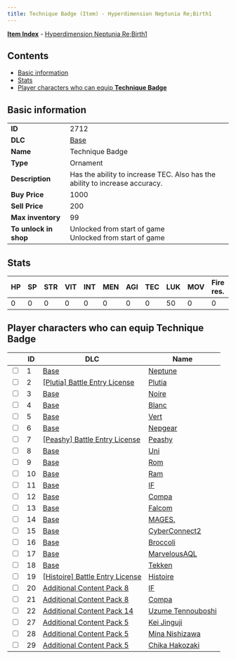 ```yaml
---
title: Technique Badge (Item) - Hyperdimension Neptunia Re;Birth1
---
```


[**Item Index**](/neptunia/rb1/item/index.html) - [Hyperdimension Neptunia Re;Birth1](/neptunia/rb1)

## Contents

- [Basic information](#basic-information)
- [Stats](#stats)
- [Player characters who can equip **Technique Badge**](#player-characters-who-can-equip-technique-badge)
## Basic information

|   |   |
| -- | -- |
| **ID** | 2712 |
| **DLC** | [Base](/neptunia/rb1/dlc/1-base.html) |
| **Name** | Technique Badge |
| **Type** | Ornament |
| **Description** | Has the ability to increase TEC. Also has the ability to increase accuracy. |
| **Buy Price** | 1000 |
| **Sell Price** | 200 |
| **Max inventory** | 99 |
| **To unlock in shop** | Unlocked from start of game<br />Unlocked from start of game |


## Stats

| HP | SP | STR | VIT | INT | MEN | AGI | TEC | LUK | MOV | Fire res. | Ice res. | Wind res. | Lightning res. |
| -- | -- | --- | --- | --- | --- | --- | --- | --- | --- | --------- | -------- | --------- | -------------- |
| 0 | 0 | 0 | 0 | 0 | 0 | 0 | 0 | 50 | 0 | 0 | 0 | 0 | 0 |


## Player characters who can equip **Technique Badge**

|    | ID | DLC | Name |
| -- | -- | --- | ---- |
| <input type="checkbox" id="rb1-player-1-1" class="trackbox" /> | 1 | [Base](/neptunia/rb1/dlc/1-base.html) | [Neptune](/neptunia/rb1/player/1-1-neptune.html) |
| <input type="checkbox" id="rb1-player-7-2" class="trackbox" /> | 2 | [[Plutia] Battle Entry License](/neptunia/rb1/dlc/7-plutia.html) | [Plutia](/neptunia/rb1/player/7-2-plutia.html) |
| <input type="checkbox" id="rb1-player-1-3" class="trackbox" /> | 3 | [Base](/neptunia/rb1/dlc/1-base.html) | [Noire](/neptunia/rb1/player/1-3-noire.html) |
| <input type="checkbox" id="rb1-player-1-4" class="trackbox" /> | 4 | [Base](/neptunia/rb1/dlc/1-base.html) | [Blanc](/neptunia/rb1/player/1-4-blanc.html) |
| <input type="checkbox" id="rb1-player-1-5" class="trackbox" /> | 5 | [Base](/neptunia/rb1/dlc/1-base.html) | [Vert](/neptunia/rb1/player/1-5-vert.html) |
| <input type="checkbox" id="rb1-player-1-6" class="trackbox" /> | 6 | [Base](/neptunia/rb1/dlc/1-base.html) | [Nepgear](/neptunia/rb1/player/1-6-nepgear.html) |
| <input type="checkbox" id="rb1-player-8-7" class="trackbox" /> | 7 | [[Peashy] Battle Entry License](/neptunia/rb1/dlc/8-peashy.html) | [Peashy](/neptunia/rb1/player/8-7-peashy.html) |
| <input type="checkbox" id="rb1-player-1-8" class="trackbox" /> | 8 | [Base](/neptunia/rb1/dlc/1-base.html) | [Uni](/neptunia/rb1/player/1-8-uni.html) |
| <input type="checkbox" id="rb1-player-1-9" class="trackbox" /> | 9 | [Base](/neptunia/rb1/dlc/1-base.html) | [Rom](/neptunia/rb1/player/1-9-rom.html) |
| <input type="checkbox" id="rb1-player-1-10" class="trackbox" /> | 10 | [Base](/neptunia/rb1/dlc/1-base.html) | [Ram](/neptunia/rb1/player/1-10-ram.html) |
| <input type="checkbox" id="rb1-player-1-11" class="trackbox" /> | 11 | [Base](/neptunia/rb1/dlc/1-base.html) | [IF](/neptunia/rb1/player/1-11-if.html) |
| <input type="checkbox" id="rb1-player-1-12" class="trackbox" /> | 12 | [Base](/neptunia/rb1/dlc/1-base.html) | [Compa](/neptunia/rb1/player/1-12-compa.html) |
| <input type="checkbox" id="rb1-player-1-13" class="trackbox" /> | 13 | [Base](/neptunia/rb1/dlc/1-base.html) | [Falcom](/neptunia/rb1/player/1-13-falcom.html) |
| <input type="checkbox" id="rb1-player-1-14" class="trackbox" /> | 14 | [Base](/neptunia/rb1/dlc/1-base.html) | [MAGES.](/neptunia/rb1/player/1-14-mages.html) |
| <input type="checkbox" id="rb1-player-1-15" class="trackbox" /> | 15 | [Base](/neptunia/rb1/dlc/1-base.html) | [CyberConnect2](/neptunia/rb1/player/1-15-cyberconnect2.html) |
| <input type="checkbox" id="rb1-player-1-16" class="trackbox" /> | 16 | [Base](/neptunia/rb1/dlc/1-base.html) | [Broccoli](/neptunia/rb1/player/1-16-broccoli.html) |
| <input type="checkbox" id="rb1-player-1-17" class="trackbox" /> | 17 | [Base](/neptunia/rb1/dlc/1-base.html) | [MarvelousAQL](/neptunia/rb1/player/1-17-marvelousaql.html) |
| <input type="checkbox" id="rb1-player-1-18" class="trackbox" /> | 18 | [Base](/neptunia/rb1/dlc/1-base.html) | [Tekken](/neptunia/rb1/player/1-18-tekken.html) |
| <input type="checkbox" id="rb1-player-9-19" class="trackbox" /> | 19 | [[Histoire] Battle Entry License](/neptunia/rb1/dlc/9-histoire.html) | [Histoire](/neptunia/rb1/player/9-19-histoire.html) |
| <input type="checkbox" id="rb1-player-17-20" class="trackbox" /> | 20 | [Additional Content Pack 8](/neptunia/rb1/dlc/17-pack8.html) | [IF](/neptunia/rb1/player/17-20-if.html) |
| <input type="checkbox" id="rb1-player-17-21" class="trackbox" /> | 21 | [Additional Content Pack 8](/neptunia/rb1/dlc/17-pack8.html) | [Compa](/neptunia/rb1/player/17-21-compa.html) |
| <input type="checkbox" id="rb1-player-23-22" class="trackbox" /> | 22 | [Additional Content Pack 14](/neptunia/rb1/dlc/23-pack14.html) | [Uzume Tennouboshi](/neptunia/rb1/player/23-22-uzume-tennouboshi.html) |
| <input type="checkbox" id="rb1-player-14-27" class="trackbox" /> | 27 | [Additional Content Pack 5](/neptunia/rb1/dlc/14-pack5.html) | [Kei Jinguji](/neptunia/rb1/player/14-27-kei-jinguji.html) |
| <input type="checkbox" id="rb1-player-14-28" class="trackbox" /> | 28 | [Additional Content Pack 5](/neptunia/rb1/dlc/14-pack5.html) | [Mina Nishizawa](/neptunia/rb1/player/14-28-mina-nishizawa.html) |
| <input type="checkbox" id="rb1-player-14-29" class="trackbox" /> | 29 | [Additional Content Pack 5](/neptunia/rb1/dlc/14-pack5.html) | [Chika Hakozaki](/neptunia/rb1/player/14-29-chika-hakozaki.html) |
